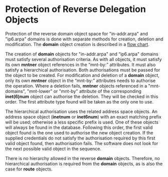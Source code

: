 # Protection of Reverse Delegation Objects

Protection of the reverse domain object space for "in-addr.arpa" and "ip6.arpa" domains is done with separate methods for creation, deletion and modification. The **domain** object creation is described in a [flow chart](../20.Appendices/04-Appendix-D--Route-Object-Creation-Flowchart.md#route-object-creation-flowchart).

The creation of **domain** objects for "in-addr.arpa" and “ip6.arpa" domains must satisfy several authorisation criteria. As with all objects, it must satisfy its own **mntner** object references in the “mnt-by:” attributes. It must also satisfy a hierarchical authorisation. Both authorisations must be passed for the object to be created. For modification and deletion of a **domain** object, only its own **mntner** object in the “mnt-by:” attributes needs to authorise the operation. Where a deletion fails, **mntner** objects referenced in a "mnt-domains", "mnt-lower" or "mnt-by" attribute of the corresponding **inet(6)num** object can authorise the deletion. They will be checked in this order. The first attribute type found will be taken as the only one to use.

The hierarchical authorisation uses the related address space objects. An address space object (**inetnum** or **inet6num**) with an exact matching prefix will be used; otherwise a less specific prefix is used. One of these objects will always be found in the database. Following this order, the first valid object found is the one used to authorise the new object creation. If the supplied credentials do not satisfy the authorisation required by this first valid object found, then authorisation fails. The software does not look for the next possible valid object in the sequence.

There is no hierarchy allowed in the reverse **domain** objects. Therefore, no hierarchical authorisation is required from the **domain** objects, as is also the case for **route** objects.